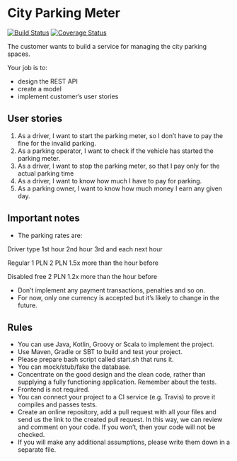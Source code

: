 City Parking Meter
===============

[![Build Status](https://travis-ci.org/lciolecki/city-parking.svg)](https://travis-ci.org/lciolecki/city-parking) [![Coverage Status](https://coveralls.io/repos/github/lciolecki/city-parking/badge.svg?branch=develop)](https://coveralls.io/github/lciolecki/city-parking?branch=develop)

The customer wants to build a service for managing the city parking spaces.

Your job is to:
* design the REST API
* create a model
* implement customer’s user stories

## User stories
1. As a driver, I want to start the parking meter, so I don’t have to pay the fine for the invalid
parking.
2. As a parking operator, I want to check if the vehicle has started the parking meter.
3. As a driver, I want to stop the parking meter, so that I pay only for the actual parking time
4. As a driver, I want to know how much I have to pay for parking.
5. As a parking owner, I want to know how much money I earn any given day.

## Important notes

* The parking rates are:

Driver type
1st hour
2nd hour
3rd and each next
hour

Regular
1 PLN
2 PLN
1.5x more than the hour before

Disabled
free
2 PLN
1.2x more than the hour before

* Don’t implement any payment transactions, penalties and so on.
* For now, only one currency is accepted but it’s likely to change in the future.

## Rules

* You can use Java, Kotlin, Groovy or Scala to implement the project.
* Use Maven, Gradle or SBT to build and test your project.
* Please prepare bash script called start.sh that runs it.
* You can mock/stub/fake the database.
* Concentrate on the good design and the clean code, rather than supplying a fully functioning application. Remember about the tests.
* Frontend is not required.
* You can connect your project to a CI service (e.g. Travis) to prove it compiles and passes tests.
* Create an online repository, add a pull request with all your files and send us the link to the created pull request. In this way, we can review and comment on your code. If you won’t, then your code will not be checked.
* If you will make any additional assumptions, please write them down in a separate file.